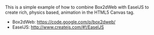 This is a simple example of how to combine Box2dWeb with EaselJS to create rich, physics based, animation in the HTML5 Canvas tag.

- Box2dWeb: https://code.google.com/p/box2dweb/
- EaselJS: http://www.createjs.com/#!/EaselJS

